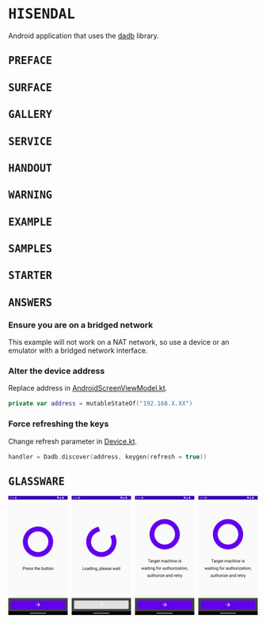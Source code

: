 # <samp>HISENDAL</samp>

Android application that uses the [dadb](https://github.com/mobile-dev-inc/dadb) library.

## <samp>PREFACE</samp>
## <samp>SURFACE</samp>
## <samp>GALLERY</samp>
## <samp>SERVICE</samp>
## <samp>HANDOUT</samp>
## <samp>WARNING</samp>
## <samp>EXAMPLE</samp>
## <samp>SAMPLES</samp>
## <samp>STARTER</samp>
## <samp>ANSWERS</samp>

### Ensure you are on a bridged network

This example will not work on a NAT network, so use a device or an emulator with a bridged network interface.

### Alter the device address

Replace address in [AndroidScreenViewModel.kt](app/src/main/java/com/example/hisendal/AndroidScreenViewModel.kt).

```kotlin
private var address = mutableStateOf("192.168.X.XX")
```

### Force refreshing the keys

Change refresh parameter in [Device.kt](app/src/main/java/com/example/hisendal/Device.kt).

```kotlin
handler = Dadb.discover(address, keygen(refresh = true))
```

## <samp>GLASSWARE</samp>

<img src="assets/img1.png" width="23.875%"/><img src="assets/none.png" width="1.5%"/><img src="assets/img2.png" width="23.875%"/><img src="assets/none.png" width="1.5%"/><img src="assets/img3.png" width="23.875%"/><img src="assets/none.png" width="1.5%"/><img src="assets/img3.png" width="23.875%"/>
